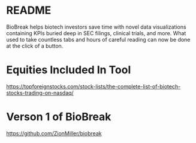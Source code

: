 # README

BioBreak helps biotech investors save time with novel data visualizations containing KPIs buried deep in SEC filings, clinical trials, and more. What used to take countless tabs and hours of careful reading can now be done at the click of a button.

# Equities Included In Tool
https://topforeignstocks.com/stock-lists/the-complete-list-of-biotech-stocks-trading-on-nasdaq/

# Verson 1 of BioBreak
https://github.com/ZionMiller/biobreak
